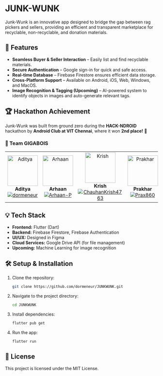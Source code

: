 # JUNK-WUNK

Junk-Wunk is an innovative app designed to bridge the gap between rag pickers and sellers, providing an efficient and transparent marketplace for recyclable, non-recyclable, and donation materials.

## 🚀 Features

- **Seamless Buyer & Seller Interaction** – Easily list and find recyclable materials.
- **Secure Authentication** – Google sign-in for quick and safe access.
- **Real-time Database** – Firebase Firestore ensures efficient data storage.
- **Cross-Platform Support** – Available on Android, iOS, Web, Windows, and MacOS.
- **Image Recognition & Tagging (Upcoming)** – AI-powered system to identify objects in images and auto-generate relevant tags.

## 🏆 Hackathon Achievement

Junk-Wunk was built from ground zero during the **HACK-NDROID** hackathon by **Android Club at VIT Chennai**, where it won **2nd place!** 🎉

### 🎉 Team GIGABOIS

<table>
  <tr>
    <td align="center" width="25%">
      <img src="https://github.com/dormeneur.png" width="100" alt="Aditya"/><br />
      <b>Aditya</b><br/>
      <a href="https://github.com/dormeneur">
        <img src="https://img.shields.io/badge/-dormeneur-black?style=for-the-badge&logo=github&width=120" alt="dormeneur"/>
      </a>
    </td>
    <td align="center" width="25%">
      <img src="https://github.com/Arhaan-P.png" width="100" alt="Arhaan"/><br />
      <b>Arhaan</b><br/>
      <a href="https://github.com/Arhaan-P">
        <img src="https://img.shields.io/badge/-Arhaan--P-black?style=for-the-badge&logo=github&width=120" alt="Arhaan-P"/>
      </a>
    </td>
    <td align="center" width="25%">
      <img src="https://github.com/ChauhanKrish4763.png" width="100" alt="Krish"/><br />
      <b>Krish</b><br/>
      <a href="https://github.com/ChauhanKrish4763">
        <img src="https://img.shields.io/badge/-ChauhanKrish4763-black?style=for-the-badge&logo=github&width=120" alt="ChauhanKrish4763"/>
      </a>
    </td>
    <td align="center" width="25%">
      <img src="https://github.com/Prax860.png" width="100" alt="Prakhar"/><br />
      <b>Prakhar</b><br/>
      <a href="https://github.com/Prax860">
        <img src="https://img.shields.io/badge/-Prax860-black?style=for-the-badge&logo=github&width=120" alt="Prax860"/>
      </a>
    </td>
  </tr>
</table>

## 💡 Tech Stack

- **Frontend:** Flutter (Dart)
- **Backend:** Firebase Firestore, Firebase Authentication
- **UI/UX:** Designed in Figma
- **Cloud Services:** Google Drive API (for file management)
- **Upcoming:** Machine Learning for image recognition

## 🛠 Setup & Installation

1. Clone the repository:
   ```sh
   git clone https://github.com/dormeneur/JUNKWUNK.git
   ```
2. Navigate to the project directory:
   ```sh
   cd JUNKWUNK
   ```
3. Install dependencies:
   ```sh
   flutter pub get
   ```
4. Run the app:
   ```sh
   flutter run
   ```

## 📜 License

This project is licensed under the MIT License.

